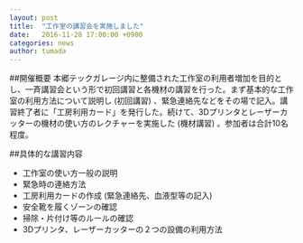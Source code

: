 ```yaml
---
layout: post
title:  "工作室の講習会を実施しました"
date:   2016-11-28 17:00:00 +0900
categories: news
author: tumada
---
```


##開催概要
本郷テックガレージ内に整備された工作室の利用者増加を目的とし、一斉講習会という形で初回講習と各機材の講習を行った。まず基本的な工作室の利用方法について説明し (初回講習) 、緊急連絡先などをその場で記入。講習終了者に「工房利用カード」を発行した。続けて、3Dプリンタとレーザーカッターの機材の使い方のレクチャーを実施した (機材講習) 。参加者は合計10名程度。

##具体的な講習内容
- 工作室の使い方一般の説明 
- 緊急時の連絡方法 
- 工房利用カードの作成 (緊急連絡先、血液型等の記入) 
- 安全靴を履くゾーンの確認 
- 掃除・片付け等のルールの確認 
- 3Dプリンタ、レーザーカッターの２つの設備の利用方法
